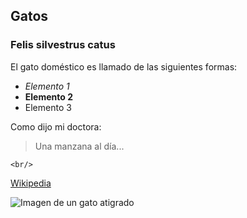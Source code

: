 ## Gatos
### Felis silvestrus catus
El gato doméstico es llamado de las siguientes formas:

* *Elemento 1*
* **Elemento 2**
* Elemento 3

Como dijo mi doctora:
> Una manzana al día...

`<br/>`

[Wikipedia](https://es.wikipedia.org/wiki/Felis_silvestris_catus)

![Imagen de un gato atigrado](https://www.hola.com/imagenes/estar-bien/20201027177994/cosas-asustan-gatos-gt/0-882-234/gato-m.jpg)
